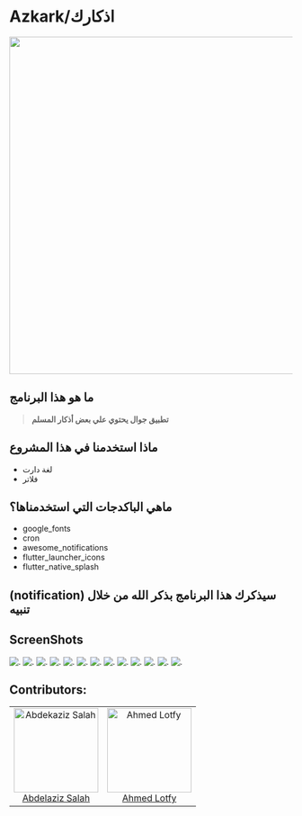 # Azkark/اذكارك
<img src="assets/Logos/sp.png" width="600">

## ما هو هذا البرنامج
> __تطبيق جوال يحتوي علي بعض أذكار المسلم__
<h2>ماذا استخدمنا في هذا المشروع</h2>
<ul>
<li>لغة دارت </li>
<li>فلاتر </li>
</ul>
<h2>ماهي الباكدجات التي استخدمناها؟</h2>
<ul>
<li>google_fonts</li>
<li>cron</li>
<li>awesome_notifications</li>
<li>flutter_launcher_icons</li>
<li>flutter_native_splash</li>

</ul>
<h2> (notification) سيذكرك هذا البرنامج بذكر الله من خلال تنبيه</h2>

## ScreenShots 

 <img src="./assets/imgs/Screens/1.jpg" alt="."/>
<img src="./assets/imgs/Screens/2.jpg" alt="."/>
<img src="./assets/imgs/Screens/3.jpg" alt="."/>
<img src="./assets/imgs/Screens/4.jpg" alt="."/>
<img src="./assets/imgs/Screens/5.jpg" alt="."/>
<img src="./assets/imgs/Screens/6.jpg" alt="."/>
<img src="./assets/imgs/Screens/7.jpg" alt="."/>
<img src="./assets/imgs/Screens/8.jpg" alt="."/>
<img src="./assets/imgs/Screens/9.jpg" alt="."/>
<img src="./assets/imgs/Screens/10.jpg" alt="."/>
<img src="./assets/imgs/Screens/11.jpg" alt="."/>
<img src="./assets/imgs/Screens/12.jpg" alt="."/>
<img src="./assets/imgs/Screens/13.jpg" alt="."/>

<h2>Contributors: </h2>

<table>
  <tbody>
    <tr>
     <td align="center">
  <img src="https://avatars.githubusercontent.com/u/71516308?v=4" alt="Abdekaziz Salah" width="150px">
      <br>
      <a href="https://github.com/abdelazizSalah">Abdelaziz Salah</a>
  </td>
    <td align="center">
  <img src="https://user-images.githubusercontent.com/76037906/132257122-e9ea49d8-a912-4d19-8425-08d3847c96a6.jpg" alt="Ahmed Lotfy" width="150px">
      <br>
      <a href="https://github.com/AhmedLotfy02">Ahmed Lotfy</a>
  </td>
  
  </tbody>
</table>

